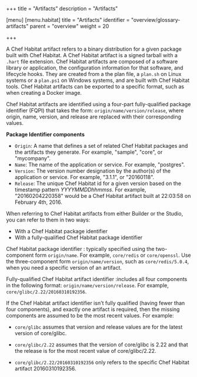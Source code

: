 +++
title = "Artifacts"
description = "Artifacts"

[menu]
  [menu.habitat]
    title = "Artifacts"
    identifier = "overview/glossary-artifacts"
    parent = "overview"
    weight = 20

+++

A Chef Habitat artifact refers to a binary distribution for a given package built with Chef Habitat. A Chef Habitat artifact is a signed tarball with a `.hart` file extension. Chef Habitat artifacts are composed of a software library or application, the configuration information for that software, and lifecycle hooks. They are created from a the plan file, a `plan.sh` on Linux systems or a `plan.ps1` on Windows systems, and are built with Chef Habitat tools. Chef Habitat artifacts can be exported to a specific format, such as when creating a Docker image.

Chef Habitat artifacts are identified using a four-part fully-qualified package identifier (FQPI) that takes the form: `origin/name/version/release`, where origin, name, version, and release are replaced with their corresponding values.

**Package Identifier components**

- `Origin`: A name that defines a set of related Chef Habitat packages and the artifacts they generate. For example, "sample", "core", or "mycompany".
- `Name`: The name of the application or service. For example, "postgres".
- `Version`: The version number designation by the author(s) of the application or service. For example, "3.1.1", or "20160118".
- `Release`: The unique Chef Habitat id for a given version based on the timestamp pattern _YYYYMMDDhhmmss_. For example, "20160204220358" would be a Chef Habitat artifact built at 22:03:58 on February 4th, 2016.

When referring to Chef Habitat artifacts from either Builder or the Studio, you can refer to them in two ways:

- With a Chef Habitat package identifier
- With a fully-qualified Chef Habitat package identifier

Chef Habitat package identifier
: typically specified using the two-component form `origin/name`. For example, `core/redis` or `core/openssl`. Use the three-component form `origin/name/version`, such as `core/redis/5.0.4`, when you need a specific version of an artifact.

Fully-qualified Chef Habitat artifact identifier
:includes all four components in the following format: `origin/name/version/release`. For example, `core/glibc/2.22/20160310192356`.

If the Chef Habitat artifact identifier isn't fully qualified (having fewer than four components), and exactly one artifact is required, then the missing components are assumed to be the most recent values. For example:

- `core/glibc` assumes that version and release values are for the latest version of core/glibc.

- `core/glibc/2.22` assumes that the version of core/glibc is 2.22 and that the release is for the most recent value of core/glibc/2.22.

- `core/glibc/2.22/20160310192356` only refers to the specific Chef Habitat artifact 20160310192356.


